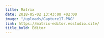 ```yaml
---
title: Matrix
date: 2018-05-02 13:43:00 +02:00
image: "/uploads/Capture17.PNG"
link: https://matrix-editor.esstudio.site/
title_bold: Editor
---
```


